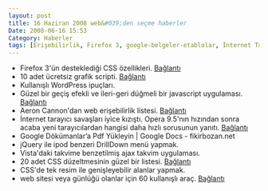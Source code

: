 ```yaml
---
layout: post
title: 16 Haziran 2008 web&#039;den seçme haberler
Date: 2008-06-16 15:53
Category: Haberler
tags: [Erişebilirlik, Firefox 3, google-belgeler-etablolar, İnternet Tarayıcısı, jquery, Takvim scripti, web araçları, WordPress]
---
```


-   Firefox 3'ün desteklediği CSS özellikleri. [Bağlantı][]
-   10 adet ücretsiz grafik scripti. [Bağlantı][1]
-   Kullanışlı WordPress ipuçları.
-   Güzel bir geçiş efekli ve ileri-geri düğmeli bir javascript
    uygulaması. [Bağlantı][3]
-   Aeron Cannon'dan web erişebilirlik listesi. [Bağlantı][4]
-   İnternet tarayıcı savaşları iyice kızıştı. Opera 9.5'nın hızından
    sonra acaba yeni tarayıcılardan hangisi daha hızlı sorusunun yanıtı.
    [Bağlantı][5]
-   Google Dökümanlar’a Pdf Yükleyin | Google Docs - fikirbozan.net
-   jQuery ile ipod benzeri DrillDown menü yapmak.
-   Vista'daki takvime benzetilmiş ajax takvim uygulaması.
-   20 adet CSS düzeltmesinin güzel bir listesi. [Bağlantı][9]
-   CSS'de tek resim ile genişleyebilir alanlar yapmak.
-   web sitesi veya günlüğü olanlar için 60 kullanışlı araç.
    [Bağlantı][11]


  [Bağlantı]: http://dbaron.org/log/20080613-firefox3-css
    "Firefox 3 - CSS 3"
  [1]: http://webtecker.com/2008/06/12/10-free-chart-scripts/
    "grafik scriptleri"
  [3]: http://bookreader.cognitom.com/ "javascript"
  [4]: http://cameronmoll.com/archives/2008/06/web_accessibility_checklist/
    "erişebil"
  [5]: http://lifehacker.com/396048/speed-testing-the-latest-web-browsers
    "tarayıcı hızları"
  [9]: http://www.noupe.com/css/using-css-to-fix-anything-20-common-bugs-and-fixes.html
    "css düzeltmeleri(fix)"
  [11]: http://www.marcofolio.net/tips/60_ridiculously_useful_tools_for_your_blog_or_website.html
    "web için kullanışlı araç"
